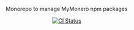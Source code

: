 <p align="center">
  Monorepo to manage MyMonero npm packages
</p>

<p align="center">
  <a href="https://github.com/mymonero/mymonero-utils/actions?query=branch%3Amaster+workflow%3Aci"><img alt="CI Status" src="https://github.com/mymonero/mymonero-utils/workflows/ci/badge.svg?branch=master"></a>
</p>
